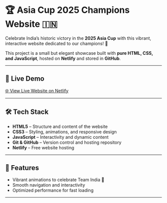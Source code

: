 # 🏆 Asia Cup 2025 Champions Website 🇮🇳

Celebrate India’s historic victory in the **2025 Asia Cup** with this vibrant, interactive website dedicated to our champions! 🎉  


This project is a small but elegant showcase built with **pure HTML, CSS, and JavaScript**, hosted on **Netlify** and stored in **GitHub**.

---

## 🔗 Live Demo
[🌐 View Live Website on Netlify](https://asiacupglory.netlify.app/)

---

## 🛠 Tech Stack
- **HTML5** – Structure and content of the website  
- **CSS3** – Styling, animations, and responsive design  
- **JavaScript** – Interactivity and dynamic content  
- **Git & GitHub** – Version control and hosting repository  
- **Netlify** – Free website hosting  

---

## 🚀 Features 
- Vibrant animations to celebrate Team India 🏏  
- Smooth navigation and interactivity  
- Optimized performance for fast loading  

---


